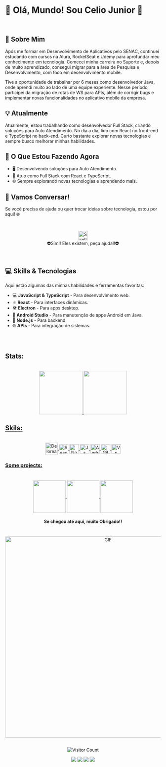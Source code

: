 # 🚀 Olá, Mundo! Sou Celio Junior 👋

<br>

## 🌟 Sobre Mim

Após me formar em Desenvolvimento de Aplicativos pelo SENAC, continuei estudando com cursos na Alura, RocketSeat e Udemy para aprofundar meu conhecimento em tecnologia. Comecei minha carreira no Suporte e, depois de muito aprendizado, consegui migrar para a área de Pesquisa e Desenvolvimento, com foco em desenvolvimento mobile.

Tive a oportunidade de trabalhar por 6 meses como desenvolvedor Java, onde aprendi muito ao lado de uma equipe experiente. Nesse período, participei da migração de rotas de WS para APIs, além de corrigir bugs e implementar novas funcionalidades no aplicativo mobile da empresa.

## 💡 Atualmente

Atualmente, estou trabalhando como desenvolvedor Full Stack, criando soluções para Auto Atendimento. No dia a dia, lido com React no front-end e TypeScript no back-end. Curto bastante explorar novas tecnologias e sempre busco melhorar minhas habilidades.

## 🚀 O Que Estou Fazendo Agora

- 🖥️ Desenvolvendo soluções para Auto Atendimento.
- 🔧 Atuo como Full Stack com React e TypeScript.
- 🌐 Sempre explorando novas tecnologias e aprendendo mais.

## 🤝 Vamos Conversar!

Se você precisa de ajuda ou quer trocar ideias sobre tecnologia, estou por aqui! 🌐

<br/>
<p align="center">
  <img src="https://user-images.githubusercontent.com/74038190/235223585-049a7ac0-b529-416d-b504-ed24aea7d99b.gif" alt="Sim!! Eles existem, peça ajuda!!" width="30"/>
  <br>
  👽Sim!! Eles existem, peça ajuda!!👽
</p>

<br/>

## 💻 Skills & Tecnologias

Aqui estão algumas das minhas habilidades e ferramentas favoritas:

- 💻 **JavaScript & TypeScript** - Para desenvolvimento web.
- ⚛️ **React** -  Para interfaces dinâmicas.
- 🛠️ **Electron** -  Para apps desktop.
- 📱 **Android Studio** - Para manutenção de apps Android em Java.
- 🔧 **Node.js** - Para backend.
- 🌐 **APIs** - Para integração de sistemas.

<br>
<br>

## Stats:
<br>


<div align="center">
  <a href="https://github.com/AIemao">
  <img display:"flex" height="140em" src="https://github-readme-stats.vercel.app/api?username=AIemao&show_icons=true&hide=contribs,prs&cache_seconds=86400&theme=omni"/>
  <img display:"flex" height="140em" src="https://github-readme-stats.vercel.app/api/top-langs/?username=AIemao&layout=compact&langs_count=6&theme=omni"/>
</div>
  
## Skils: 
<div style="display: inline_block" align="center" ><br> 
  <img align="center" alt="Delorean" src="https://user-images.githubusercontent.com/84292058/158842101-75c01d84-a866-4fc8-ac7b-8f9adf582444.gif" height="40px" />
  <img align="center" alt="React" src="https://user-images.githubusercontent.com/74038190/212257467-871d32b7-e401-42e8-a166-fcfd7baa4c6b.gif" height="30px" />
  <img align="center" alt="Node" src="https://user-images.githubusercontent.com/74038190/212257460-738ff738-247f-4445-a718-cdd0ca76e2db.gif" height="30px" />
  <img align="center" alt="Js" src="https://user-images.githubusercontent.com/74038190/212257454-16e3712e-945a-4ca2-b238-408ad0bf87e6.gif" height="30" />
<!--   <img align="center" alt="Mongo" src="" height="30" /> -->
  <img align="center" alt="Android" src="https://user-images.githubusercontent.com/74038190/212281763-e6ecd7ef-c4aa-45b6-a97c-f33f6bb592bd.gif" height="30" />
  <img align="center" alt="Git" src="https://user-images.githubusercontent.com/74038190/212257468-1e9a91f1-b626-4baa-b15d-5c385dfa7ed2.gif" height="30" />        
  <img align="center" alt="Vs" height="30" src="https://user-images.githubusercontent.com/74038190/212257465-7ce8d493-cac5-494e-982a-5a9deb852c4b.gif" height="30" />
</div>
 
### Some projects: 
 #  
<div align="center">
 <a href="https://github.com/AIemao/coffeDelivery">
  <img align="center" height="105em" src="https://github-readme-stats.vercel.app/api/pin/?username=AIemao&repo=coffeDelivery&theme=radical" />
 </a>
 <a href="https://github.com/AIemao/fakeStoreApiReact">
  <img align="center" height="105em" src="https://github-readme-stats.vercel.app/api/pin/?username=AIemao&repo=fakeStoreApiReact&theme=radical" />
 </a>
 <a href="https://github.com/AIemao/fakeStoreApiVue">
  <img align="center" height="105em" src="https://github-readme-stats.vercel.app/api/pin/?username=AIemao&repo=fakeStoreApiVue&theme=radical" />
 </a>
</div>
  
<div align="center">  
 <h4>Se chegou até aqui, muito Obrigado!!</h4>
 </div>
  
 #
  
<div align="center">
 <img alt="GIF" src="https://user-images.githubusercontent.com/84292058/158844820-ff9213ea-434a-4734-807a-ce76f0a9bd35.gif" width="650px">
</div>

<br>
  
<div align="center">
   
  ![Visitor Count](https://profile-counter.glitch.me/{AIemao}/count.svg)
   
 </div>
  
  

  

 
<div align="center">   
  <a href="https://www.instagram.com/juniorcelios/" target="_blank"><img src="https://img.shields.io/badge/-Instagram-%23E4405F?style=for-the-badge&logo=instagram&logoColor=white" target="_blank"></a>
 </a> 
  <a href = "mailto:celioju@hotmail.com"><img src="https://img.shields.io/badge/-Gmail-%23333?style=for-the-badge&logo=gmail&logoColor=white" target="_blank"></a>
  <a href="https://www.linkedin.com/in/celio-junior-152529193/" target="_blank"><img src="https://img.shields.io/badge/-LinkedIn-%230077B5?style=for-the-badge&logo=linkedin&logoColor=white" target="_blank"></a> 
  <a href="https://www.facebook.com/celio.juniortinti" target="_blank"><img src="https://img.shields.io/badge/Facebook-1877F2?style=for-the-badge&logo=facebook&logoColor=white" target="_blank"></a> 
  
  </div>


